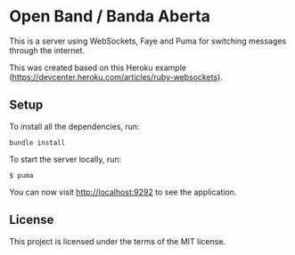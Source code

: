 # Open Band / Banda Aberta

This is a server using WebSockets, Faye and Puma for switching messages through the internet.

This was created based on this Heroku example (https://devcenter.heroku.com/articles/ruby-websockets).

## Setup
To install all the dependencies, run:

```
bundle install
```
To start the server locally, run:

```
$ puma
```

You can now visit <http://localhost:9292> to see the application.


## License

This project is licensed under the terms of the MIT license.
